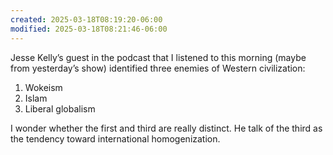 ```yaml
---
created: 2025-03-18T08:19:20-06:00
modified: 2025-03-18T08:21:46-06:00
---
```


Jesse Kelly’s guest in the podcast that I
listened to this morning (maybe from
yesterday’s show) identified three enemies
of Western civilization:

1. Wokeism
2. Islam
3. Liberal globalism

I wonder whether the first and third are
really distinct. He talk of the third as the
tendency toward international
homogenization.
